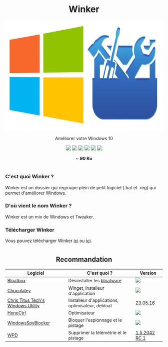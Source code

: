 <div align="center">
  <h1>Winker</h1>
  <img src="logo.png" height="350" width="650" />
  <p>Améliorer votre Windows 10</p>
  
  <a href="https://github.com/LeBazarDeBryan/Winker/stargazers"><img src="https://img.shields.io/github/stars/LeBazarDeBryan/Winker?color=00aaff&style=for-the-badge&label=%C3%89toile" /></a>
  <a href="https://github.com/LeBazarDeBryan/Winker/forks"><img src="https://img.shields.io/github/forks/LeBazarDeBryan/Winker?color=00aaff&style=for-the-badge&label=Fork" /></a>
  <a href="https://github.com/LeBazarDeBryan/Winker/watchers"><img src="https://img.shields.io/github/watchers/LeBazarDeBryan/Winker?color=00aaff&style=for-the-badge&label=Watchers" /></a>
  <a href="https://github.com/LeBazarDeBryan/Winker/issues"><img src="https://img.shields.io/github/issues/LeBazarDeBryan/Winker?color=00aaff&style=for-the-badge&label=Issues" /></a>
  <a href="https://github.com/LeBazarDeBryan/Winker/releases/latest"><img src="https://img.shields.io/github/release/LeBazarDeBryan/Winker?color=00aaff&style=for-the-badge&label=Version" /></a>
  <a href="https://github.com/LeBazarDeBryan/Winker/releases/latest/download/Winker.zip"><img src="https://img.shields.io/github/downloads/LeBazarDeBryan/Winker/total.svg?color=00aaff&style=for-the-badge" /></a>
  
  <p><strong><em>~ 90 Ko</em></strong></p>
</div>

#

<h3>C'est quoi Winker ?</h3>
<p>Winker est un dossier qui regroupe plein de petit logiciel (.bat et .reg) qui permet d'améliorer Windows.</p>

<h3>D'où vient le nom Winker ?</h3>
<p>Winker est un mix de Windows et Tweaker.</p>

<h3>Télécharger Winker</h3>
<p>Vous pouvez télécharger Winker <a href="https://github.com/LeBazarDeBryan/Winker/releases/latest/download/Winker.zip">ici</a> ou <a href="Winker.zip?raw=true">ici</a>.</p>

#

<div align="center">
<h2>Recommandation</h2>

  | Logiciel | C'est quoi ? | Version |
  |----------|--------------|---------|
  | <a href="https://github.com/builtbybel/bloatbox#readme">Bloatbox</a> | Désinstaller les <a href="">bloatware</a> | <a href="https://github.com/builtbybel/bloatbox/releases/latest/download/bloatbox.zip"><img src="https://img.shields.io/github/release/builtbybel/bloatbox.svg?style=flat-square&label=" /></a> |
  | <a href="https://chocolatey.org/">Chocolatey</a> | Winget, Installeur d'application | <a href="https://github.com/chocolatey/choco#readme"><img src="https://img.shields.io/chocolatey/v/chocolatey.svg?style=flat-square&label=" /></a> |
  | <a href="https://github.com/ChrisTitusTech/winutil#readme">Chris Titus Tech's Windows Utility</a> | Installeur d'applications, optimisateur, debloat | <a href="https://github.com/ChrisTitusTech/winutil#readme">23.05.16</a> |
  | <a href="https://github.com/auraside/HoneCtrl#readme">HoneCtrl</a> | Optimisateur | <a href="https://github.com/auraside/HoneCtrl/releases/latest/download/HoneCtrl.Bat"><img src="https://img.shields.io/github/release/auraside/HoneCtrl.svg?style=flat-square&label=" /> |
  | <a href="https://github.com/crazy-max/WindowsSpyBlocker#readme">WindowsSpyBlocker</a> | Bloquer l'espionnage et le pistage | <a href="https://github.com/crazy-max/WindowsSpyBlocker/releases/latest/download/WindowsSpyBlocker.exe"><img src="https://img.shields.io/github/release/crazy-max/WindowsSpyBlocker.svg?style=flat-square&label=" /></a> |
  | <a href="https://wpd.app">WPD</a> | Supprimer la télémétrie et le pistage | <a href="https://wpd.app/get/latest.zip">1.5.2042 RC 1</a> |

</div>
